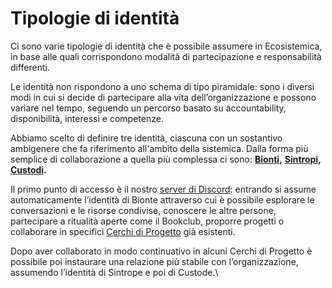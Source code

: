 # Tipologie di identità

Ci sono varie tipologie di identità che è possibile assumere in Ecosistemica, in base alle quali corrispondono modalità di partecipazione e responsabilità differenti.

Le identità non rispondono a uno schema di tipo piramidale: sono i diversi modi in cui si decide di partecipare alla vita dell’organizzazione e possono variare nel tempo, seguendo un percorso basato su accountability, disponibilità, interessi e competenze.

Abbiamo scelto di definire tre identità, ciascuna con un sostantivo ambigenere che fa riferimento all'ambito della sistemica. Dalla forma più semplice di collaborazione a quella più complessa ci sono: [**Bionti**](bionti.md)**,** [**Sintropi**](sintropi.md)**,** [**Custodi**](custodi.md)**.**

Il primo punto di accesso è il nostro [server di Discord](https://discord.gg/AydYXyAbq7): entrando si assume automaticamente l’identità di Bionte attraverso cui è possibile esplorare le conversazioni e le risorse condivise, conoscere le altre persone, partecipare a ritualità aperte come il Bookclub, proporre progetti o collaborare in specifici [Cerchi di Progetto](../../partecipazione/progetti/) già esistenti.

Dopo aver collaborato in modo continuativo in alcuni Cerchi di Progetto è possibile poi instaurare una relazione più stabile con l’organizzazione, assumendo l’identità di Sintrope e poi di Custode.\








